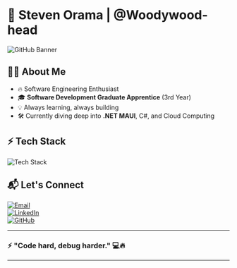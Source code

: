 # 🚀 **Steven Orama** | @Woodywood-head  

![GitHub Banner](https://capsule-render.vercel.app/api?type=wave&color=gradient&height=150&section=header&text=Woodywood-head&fontSize=50&fontAlign=50&fontAlignY=35)

## 👨‍💻 About Me  

- 🔥 Software Engineering Enthusiast  
- 🎓 **Software Development Graduate Apprentice** (3rd Year)  
- 💡 Always learning, always building  
- 🛠️ Currently diving deep into **.NET MAUI**, C#, and Cloud Computing  

## ⚡ Tech Stack  

![Tech Stack](https://skillicons.dev/icons?i=csharp,dotnet,azure,aws,linux,python,typescript,react,tailwind,git,github,vscode&theme=dark)

## 📬 Let's Connect  

[![Email](https://img.shields.io/badge/Email-Send%20Me%20A%20Message-red?style=for-the-badge&logo=gmail&logoColor=white)](mailto:stevenorama@gmail.com)  
[![LinkedIn](https://img.shields.io/badge/LinkedIn-Let's%20Connect-blue?style=for-the-badge&logo=linkedin)](https://www.linkedin.com/in/YOUR-LINKEDIN/)  
[![GitHub](https://img.shields.io/badge/GitHub-Follow%20Me-black?style=for-the-badge&logo=github)](https://github.com/Woodywood-head)

---

### ⚡ **"Code hard, debug harder."** 💻🔥  

---

